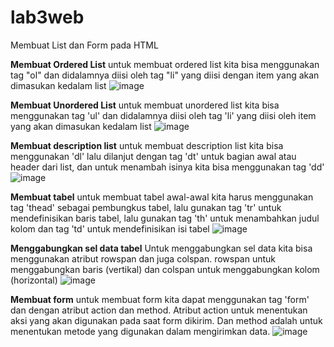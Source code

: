 # lab3web
Membuat List dan Form pada HTML

<b>Membuat Ordered List</b>
untuk membuat ordered list kita bisa menggunakan tag "ol" dan didalamnya diisi oleh tag "li" yang diisi dengan item yang akan dimasukan kedalam list
![image](https://github.com/user-attachments/assets/2c02fd84-736f-4935-aa81-e3c5c17db04c)



<b>Membuat Unordered List</b>
untuk membuat unordered list kita bisa menggunakan tag 'ul' dan didalamnya diisi oleh tag 'li' yang diisi oleh item yang akan dimasukan kedalam list
![image](https://github.com/user-attachments/assets/9648f4d3-f997-4f74-8233-6361016a514f)


<b>Membuat description list</b>
untuk membuat description list kita bisa menggunakan 'dl' lalu dilanjut dengan tag 'dt' untuk bagian awal atau header dari list, dan untuk menambah isinya kita bisa menggunakan tag 'dd'
![image](https://github.com/user-attachments/assets/89320dc5-4f80-4c33-b6b1-2068b2f0c1f8)


<b>Membuat tabel</b>
untuk membuat tabel awal-awal kita harus menggunakan tag 'thead' sebagai pembungkus tabel, lalu gunakan tag 'tr' untuk mendefinisikan baris tabel, lalu gunakan tag 'th' untuk menambahkan judul kolom dan tag 'td' untuk mendefinisikan isi tabel
![image](https://github.com/user-attachments/assets/0fc56e3d-ee27-49fe-b684-1a0acb39b650)


<b>Menggabungkan sel data tabel</b>
Untuk menggabungkan sel data kita bisa menggunakan atribut rowspan dan juga colspan. rowspan untuk menggabungkan baris (vertikal) dan colspan untuk menggabungkan kolom (horizontal)
![image](https://github.com/user-attachments/assets/adccd508-73c3-4b83-8966-16cad16fd30b)

<b>Membuat form</b>
untuk membuat form kita dapat menggunakan tag 'form' dan dengan atribut action dan method. Atribut action untuk menentukan aksi yang akan digunakan pada saat form dikirim. Dan method adalah untuk menentukan metode yang digunakan dalam mengirimkan data.
![image](https://github.com/user-attachments/assets/07364cbe-4282-4b48-bb80-4ab82be2afbb)
